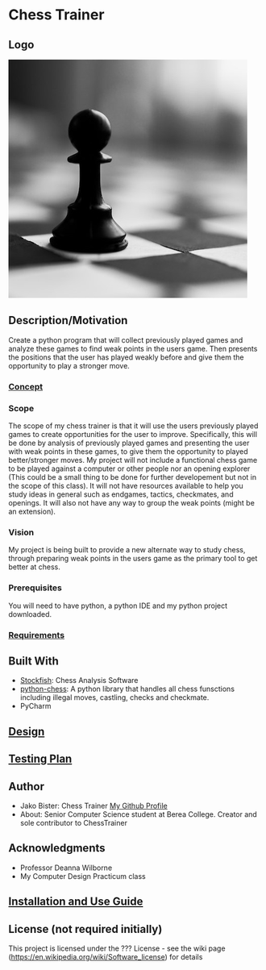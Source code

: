 # Chess Trainer
## Logo
![image](codebase/chess_logo.png)
## Description/Motivation

Create a python program that will collect previously played games and analyze these games to find weak points in the users 
game. Then presents the positions that the user has played weakly before and give them the opportunity to play a stronger move. 

### [Concept](concept.md)

### Scope

The scope of my chess trainer is that it will use the users previously played games to create opportunities for the user to improve. Specifically, this will be done by analysis of previously played games and presenting the user with weak points in these games, to give them the opportunity to played better/stronger moves. My project will not include a functional chess game to be played against a computer or other people nor an opening explorer (This could be a small thing to be done for further developement but not in the scope of this class). It will not have resources available to help you study ideas in general such as endgames, tactics, checkmates, and openings. It will also not have any way to group the weak points (might be an extension).

### Vision

My project is being built to provide a new alternate way to study chess, through preparing weak points in the users game as 
the primary tool to get better at chess. 

### Prerequisites

You will need to have python, a python IDE and my python project downloaded. 

### [Requirements](requirments.md)

## Built With

- [Stockfish](https://pypi.org/project/stockfish/): Chess Analysis Software
- [python-chess](https://python-chess.readthedocs.io/en/latest/): A python library that handles all chess funsctions including illegal moves, castling, checks and checkmate. 
- PyCharm 

## [Design](design.md)

## [Testing Plan](test.plan.md)

## Author

- Jako Bister: Chess Trainer [My Github Profile](https://github.com/bisterj)
- About: Senior Computer Science student at Berea College. Creator and sole contributor to ChessTrainer

## Acknowledgments

- Professor Deanna Wilborne
- My Computer Design Practicum class

## [Installation and Use Guide](Installation.md)

## License (not required initially)

This project is licensed under the ??? License - see the wiki page (https://en.wikipedia.org/wiki/Software_license) for details

